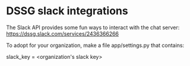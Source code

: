# DSSG slack integrations

The Slack API provides some fun ways to interact with the chat server:
https://dssg.slack.com/services/2436366266

To adopt for your organization, make a file app/settings.py that contains:

slack_key = <organization's slack key>
